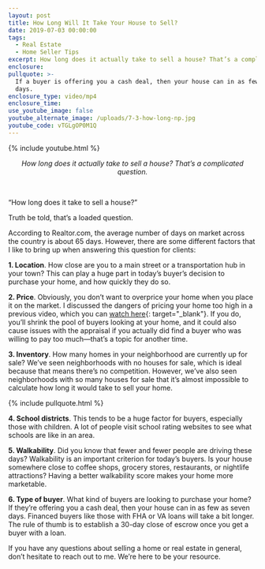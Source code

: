 ```yaml
---
layout: post
title: How Long Will It Take Your House to Sell?
date: 2019-07-03 00:00:00
tags:
  - Real Estate
  - Home Seller Tips
excerpt: How long does it actually take to sell a house? That’s a complicated question.
enclosure:
pullquote: >-
  If a buyer is offering you a cash deal, then your house can in as few as seven
  days.
enclosure_type: video/mp4
enclosure_time:
use_youtube_image: false
youtube_alternate_image: /uploads/7-3-how-long-np.jpg
youtube_code: vTGLgOP0M1Q
---
```


{% include youtube.html %}

<center><em>How long does it actually take to sell a house? That&rsquo;s a complicated question.</em></center>

&nbsp;

“How long does it take to sell a house?”

Truth be told, that’s a loaded question.

According to Realtor.com, the average number of days on market across the country is about 65 days. However, there are some different factors that I like to bring up when answering this question for clients:

**1\. Location**. How close are you to a main street or a transportation hub in your town? This can play a huge part in today’s buyer’s decision to purchase your home, and how quickly they do so.

**2\. Price**. Obviously, you don’t want to overprice your home when you place it on the market. I discussed the dangers of pricing your home too high in a previous video, which you can [watch here](https://budandkristin.com/what-happens-when-you-overprice-your-home.html){: target="_blank"}. If you do, you’ll shrink the pool of buyers looking at your home, and it could also cause issues with the appraisal if you actually did find a buyer who was willing to pay too much—that’s a topic for another time.

**3\. Inventory**. How many homes in your neighborhood are currently up for sale? We’ve seen neighborhoods with no houses for sale, which is ideal because that means there’s no competition. However, we’ve also seen neighborhoods with so many houses for sale that it’s almost impossible to calculate how long it would take to sell your home.

{% include pullquote.html %}

**4\. School districts**. This tends to be a huge factor for buyers, especially those with children. A lot of people visit school rating websites to see what schools are like in an area.

**5\. Walkability**. Did you know that fewer and fewer people are driving these days? Walkability is an important criterion for today’s buyers. Is your house somewhere close to coffee shops, grocery stores, restaurants, or nightlife attractions? Having a better walkability score makes your home more marketable.

**6\. Type of buyer**. What kind of buyers are looking to purchase your home? If they’re offering you a cash deal, then your house can in as few as seven days. Financed buyers like those with FHA or VA loans will take a bit longer. The rule of thumb is to establish a 30-day close of escrow once you get a buyer with a loan.

If you have any questions about selling a home or real estate in general, don’t hesitate to reach out to me. We’re here to be your resource.